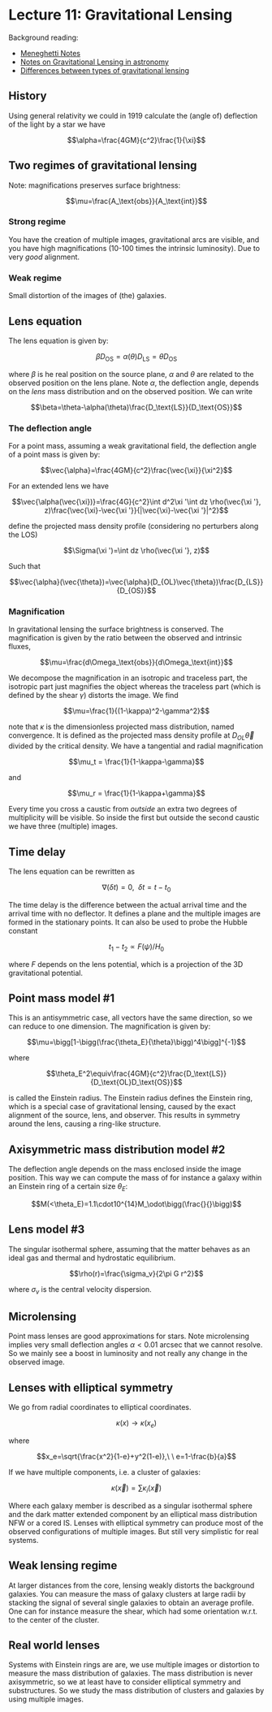 # Lecture 11: Gravitational Lensing

Background reading:

- [Meneghetti Notes](http://www.ita.uni-heidelberg.de/~jmerten/misc/meneghetti_lensing.pdf)
- [Notes on Gravitational Lensing in astronomy](https://arxiv.org/abs/astro-ph/9812021)
- [Differences between types of gravitational lensing](http://w.astro.berkeley.edu/~jcohn/lens.html)

## History

Using general relativity we could in 1919 calculate the (angle of) deflection of the light by a star we have

$$\alpha=\frac{4GM}{c^2}\frac{1}{\xi}$$

## Two regimes of gravitational lensing

Note: magnifications preserves surface brightness:

$$\mu=\frac{A_\text{obs}}{A_\text{int}}$$

### Strong regime

You have the creation of multiple images, gravitational arcs are visible, and you have high magnifications (10-100 times the intrinsic luminosity). Due to very *good* alignment.

### Weak regime

Small distortion of the images of (the) galaxies.

## Lens equation

The lens equation is given by:

$$\beta D_\text{OS}=\alpha(\theta) D_\text{LS}=\theta D_\text{OS}$$

where $\beta$ is he real position on the source plane, $\alpha$  and $\theta$ are related to the observed position on the lens plane. Note $\alpha$, the deflection angle, depends on the *lens* mass distribution and on the observed position. We can write

$$\beta=\theta-\alpha(\theta)\frac{D_\text{LS}}{D_\text{OS}}$$

### The deflection angle

For a point mass, assuming a weak gravitational field, the deflection angle of a  point mass is given by:

$$\vec{\alpha}=\frac{4GM}{c^2}\frac{\vec{\xi}}{\xi^2}$$

For an extended lens we have

$$\vec{\alpha(\vec{\xi})}=\frac{4G}{c^2}\int d^2\xi '\int dz \rho(\vec{\xi '}, z)\frac{\vec{\xi}-\vec{\xi '}}{|\vec{\xi}-\vec{\xi '}|^2}$$

define the projected mass density profile (considering no perturbers along the LOS)

$$\Sigma(\xi ')=\int dz \rho(\vec{\xi '}, z)$$

Such that

$$\vec{\alpha}(\vec{\theta})=\vec{\alpha}(D_{OL}\vec{\theta})\frac{D_{LS}}{D_{OS}}$$

### Magnification

In gravitational lensing the surface brightness is conserved. The magnification is given by the ratio between the observed and intrinsic fluxes,

$$\mu=\frac{d\Omega_\text{obs}}{d\Omega_\text{int}}$$

We decompose the magnification in an isotropic and traceless part, the isotropic part just magnifies the object whereas the traceless part (which is defined by the shear $\gamma$) distorts the image. We find

$$\mu=\frac{1}{(1-\kappa)^2-\gamma^2}$$

note that $\kappa$ is the dimensionless projected mass distribution, named convergence. It is defined as the projected mass density profile at $D_{OL}\vec{\theta}$ divided by the critical density. We have a tangential and radial magnification

$$\mu_t = \frac{1}{1-\kappa-\gamma}$$

and 

$$\mu_r = \frac{1}{1-\kappa+\gamma}$$

Every time you cross a caustic from *outside* an extra two degrees of multiplicity will be visible. So inside the first but outside the second caustic we have three (multiple) images.

## Time delay

The lens equation can be rewritten as

$$\nabla(\delta t)=0, \ \ \delta t = t - t_0$$

The time delay is the difference between the actual arrival time and the arrival time with no deflector. It defines a plane and the multiple images are formed in the stationary points. It can also be used to probe the Hubble constant

$$t_1-t_2\propto F(\psi)/H_0$$

where $F$ depends on the lens potential, which is a projection of the 3D gravitational potential.

## Point mass model #1
This is an antisymmetric case, all vectors have the same direction, so we can reduce to one dimension. The magnification is given by:

$$\mu=\bigg[1-\bigg(\frac{\theta_E}{\theta}\bigg)^4\bigg]^{-1}$$

where

$$\theta_E^2\equiv\frac{4GM}{c^2}\frac{D_\text{LS}}{D_\text{OL}D_\text{OS}}$$

is called the Einstein radius. The Einstein radius defines the Einstein ring, which is a special case of gravitational lensing, caused by the exact alignment of the source, lens, and observer. This results in symmetry around the lens, causing a ring-like structure.

## Axisymmetric mass distribution model #2

The deflection angle depends on the mass enclosed inside the image position. This way we can compute the mass of for instance a galaxy within an Einstein ring of a certain size $\theta_E$:

$$M(<\theta_E)=1.1\cdot10^{14}M_\odot\bigg(\frac{}{}\bigg)$$

## Lens model #3

The singular isothermal sphere, assuming that the matter behaves as an ideal gas and thermal and hydrostatic equilibrium.

$$\rho(r)=\frac{\sigma_v}{2\pi G r^2}$$

where $\sigma_v$ is the central velocity dispersion.

## Microlensing

Point mass lenses are good approximations for stars. Note microlensing implies very small deflection angles $\alpha<0.01\ \text{arcsec}$ that we cannot resolve. So we mainly see a boost in luminosity and not really any change in the observed image.

## Lenses with elliptical symmetry

We go from radial coordinates to elliptical coordinates.

$$\kappa(x)\rightarrow\kappa(x_e)$$

where

$$x_e=\sqrt{\frac{x^2}{1-e}+y^2(1-e)},\ \ e=1-\frac{b}{a}$$

If we have multiple components, i.e. a cluster of galaxies:

$$\kappa(\vec{x})=\sum\kappa_i(\vec{x})$$

Where each galaxy member is described as a singular isothermal sphere and the dark matter extended component by an elliptical mass distribution NFW or a cored IS. Lenses with elliptical symmetry can produce most of the observed configurations of multiple images. But still very simplistic for real systems.

## Weak lensing regime

At larger distances from the core, lensing weakly distorts the background galaxies. You can measure the mass of galaxy clusters at large radii by stacking the signal of several single galaxies to obtain an average profile. One can for instance measure the shear, which had some orientation w.r.t. to the center of the cluster.

## Real world lenses

Systems with Einstein rings are are, we use multiple images or distortion to measure the mass distribution of galaxies. The mass distribution is never axisymmetric, so we at least have to consider elliptical symmetry and substructures. So we study the mass distribution of clusters and galaxies by using multiple images.
